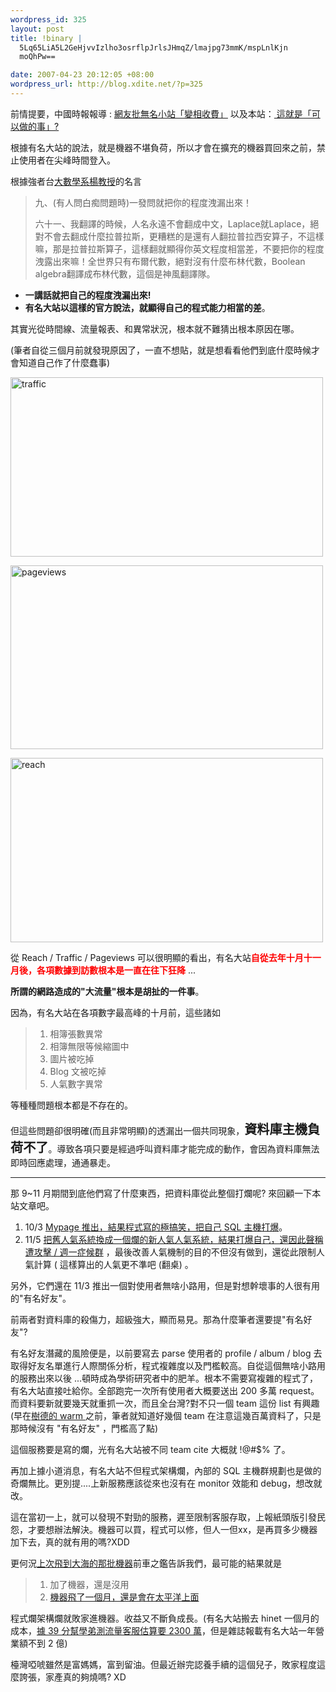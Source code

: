 ```yaml
--- 
wordpress_id: 325
layout: post
title: !binary |
  5Lq65LiA5L2GeHjvvIzlho3osrflpJrlsJHmqZ/lmajpg73mmK/mspLnlKjn
  moQhPw==

date: 2007-04-23 20:12:05 +08:00
wordpress_url: http://blog.xdite.net/?p=325
---
```

前情提要，中國時報報導 : <a href="http://0rz.tw/a62DA">網友批無名小站「變相收費」</a>
以及本站：<a href="http://blog.xdite.net/?p=323"> 這就是「可以做的事」?</a>


根據有名大站的說法，就是機器不堪負荷，所以才會在擴充的機器買回來之前，禁止使用者在尖峰時間登入。

根據強者台<a href="http://nopa.csie.org/76eda">大數學系楊教授</a>的名言

<blockquote>九、(有人問白痴問題時)一發問就把你的程度洩漏出來！

六十一、我翻譯的時候，人名永遠不會翻成中文，Laplace就Laplace，絕對不會去翻成什麼拉普拉斯，更糟糕的是還有人翻拉普拉西安算子，不這樣嘛，那是拉普拉斯算子，這樣翻就顯得你英文程度相當差，不要把你的程度洩露出來嘛！全世界只有布爾代數，絕對沒有什麼布林代數，Boolean algebra翻譯成布林代數，這個是神風翻譯隊。

</blockquote><ul><li><b>一講話就把自己的程度洩漏出來!</b></li><li><b>有名大站以這樣的官方說法，就顯得自己的程式能力相當的差</b>。
</li></ul>

其實光從時間線、流量報表、和異常狀況，根本就不難猜出根本原因在哪。

(筆者自從三個月前就發現原因了，一直不想貼，就是想看看他們到底什麼時候才會知道自己作了什麼蠢事)


<a href="http://www.flickr.com/photos/14765209@N00/469805628/" title="Photo Sharing"><img src="http://farm1.static.flickr.com/219/469805628_9c6c78b9c2.jpg" width="500" height="287" alt="traffic" /></a>

<a href="http://www.flickr.com/photos/14765209@N00/469822645/" title="Photo Sharing"><img src="http://farm1.static.flickr.com/228/469822645_e783f2dcf4.jpg" width="500" height="294" alt="pageviews" /></a>


<a href="http://www.flickr.com/photos/14765209@N00/469822717/" title="Photo Sharing"><img src="http://farm1.static.flickr.com/199/469822717_55c5c41464.jpg" width="500" height="295" alt="reach" /></a>

從 Reach / Traffic / Pageviews 可以很明顯的看出，有名大站<font color="#ff0000"><b>自從去年十月十一月後，各項數據到訪數根本是一直在往下狂降</b></font> ...

<!--more-->

<b>所謂的網路造成的"大流量"根本是胡扯的一件事</b>。


因為，有名大站在各項數字最高峰的十月前，這些諸如
<blockquote><ol><li>相簿張數異常</li><li>相簿無限等候縮圖中</li><li>圖片被吃掉</li><li>Blog 文被吃掉</li><li>人氣數字異常</li></ol></blockquote>等種種問題根本都是不存在的。

但這些問題卻很明確(而且非常明顯)的透漏出一個共同現象，<big><big><b>資料庫主機負荷不了</b></big></big>。導致各項只要是經過呼叫資料庫才能完成的動作，會因為資料庫無法即時回應處理，通通暴走。


----------------

那 9~11 月期間到底他們寫了什麼東西，把資料庫從此整個打爛呢? 來回顧一下本站文章吧。

<ol><li>10/3 <a href="http://blog.xdite.net/?p=147">Mypage 推出，結果程式寫的極搞笑，把自己 SQL 主機打爆</a>。</li><li>11/5 <a href="http://blog.xdite.net/?p=200">把舊人氣系統換成一個爛的新人氣人氣系統，結果打爆自己，還因此聲稱 遭攻擊 / 週一症候群</a> ，最後改善人氣機制的目的不但沒有做到，還從此限制人氣計算 ( 這樣算出的人氣更不準吧 (翻桌) 。
</li></ol>
另外，它們還在 11/3 推出一個對使用者無啥小路用，但是對想幹壞事的人很有用的"有名好友"。


前兩者對資料庫的殺傷力，超級強大，顯而易見。那為什麼筆者還要提"有名好友"? 


有名好友潛藏的風險便是，以前要寫去 parse 使用者的 profile / album / blog 去取得好友名單進行人際關係分析，程式複雜度以及門檻較高。自從這個無啥小路用的服務出來以後 ...頓時成為學術研究者中的肥羊。根本不需要寫複雜的程式了，有名大站直接吐給你。全部跑完一次所有使用者大概要送出 200 多萬 request。而資料要新就要幾天就重抓一次，而且全台灣?對不只一個 team 這份 list 有興趣 (早在<a href="http://warm.stu.edu.tw/">樹德的 warm </a>之前，筆者就知道好幾個 team 在注意這幾百萬資料了，只是那時候沒有 "有名好友" ，門檻高了點) 


這個服務要是寫的爛，光有名大站被不同 team cite 大概就 !@#$% 了。


再加上據小道消息，有名大站不但程式架構爛，內部的 SQL 主機群規劃也是做的奇爛無比。更別提....上新服務應該從來也沒有在 monitor 效能和 debug，想改就改。


這在當初一上，就可以發現不對勁的服務，遲至限制客服存取，上報紙頭版引發民怨，才要想辦法解決。機器可以買，程式可以修，但人一但xx，是再買多少機器加下去，真的就有用的嗎?XDD


更何況<a href="http://blog.xdite.net/?p=194">上次飛到大海的那批機器</a>前車之鑑告訴我們，最可能的結果就是

<blockquote><ol><li>加了機器，還是沒用</li><li><a href="http://blog.xdite.net/?p=194">機器飛了一個月，還是會在太平洋上面</a>
</li></ol></blockquote>
程式爛架構爛就敗家進機器。收益又不斷負成長。(有名大站搬去 hinet 一個月的成本，<a href="http://nopa.csie.org/6bb1b">據 39 分幫學弟測流量客服估算要 2300 萬</a>，但是雜誌報載有名大站一年營業額不到 2 億)


檯灣啞唬雖然是富媽媽，富到留油。但最近辦完認養手續的這個兒子，敗家程度這麼誇張，家產真的夠燒嗎? XD

